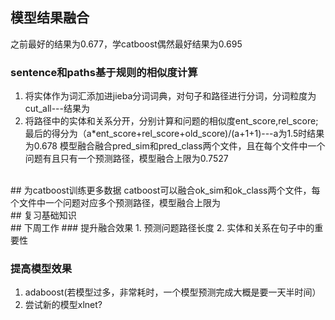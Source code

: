 ## 模型结果融合
之前最好的结果为0.677，学catboost偶然最好结果为0.695
### sentence和paths基于规则的相似度计算
1. 将实体作为词汇添加进jieba分词词典，对句子和路径进行分词，分词粒度为cut_all---结果为
2. 将路径中的实体和关系分开，分别计算和问题的相似度ent_score,rel_score;最后的得分为（a*ent_score+rel_score+old_score)/(a+1+1)---a为1.5时结果为0.678
模型融合融合pred_sim和pred_class两个文件，且在每个文件中一个问题有且只有一个预测路径，模型融合上限为0.7527
<br>
## 为catboost训练更多数据
catboost可以融合ok_sim和ok_class两个文件，每个文件中一个问题对应多个预测路径，模型融合上限为
<br>
## 复习基础知识
<br>
## 下周工作
### 提升融合效果
1. 预测问题路径长度
2. 实体和关系在句子中的重要性

### 提高模型效果
1. adaboost(若模型过多，非常耗时，一个模型预测完成大概是要一天半时间）
2. 尝试新的模型xlnet?

